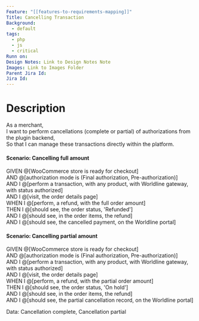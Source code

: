 ```yaml
---
Feature: "[[features-to-requirements-mapping]]"
Title: Cancelling Transaction
Background:
  - default
tags:
  - php
  - js
  - critical
Runn on: 
Design Notes: Link to Design Notes Note
Images: Link to Images Folder
Parent Jira Id: 
Jira Id: 
---
```


# Description

As a merchant,  
I want to perform cancellations (complete or partial) of authorizations from the plugin backend,  
So that I can manage these transactions directly within the platform.

#### Scenario: Cancelling full amount

GIVEN @[WooCommerce store is ready for checkout]  
AND @[authorization mode is (Final authorization, Pre-authorization)]  
AND I @[perform a transaction, with any product, with Worldline gateway, with status authorized]  
AND I @[visit, the order details page]  
WHEN I @[perform, a refund, with the full order amount]  
THEN I @[should see, the order status, 'Refunded']  
AND I @[should see, in the order items, the refund]  
AND I @[should see, the cancelled payment, on the Worldline portal]

#### Scenario: Cancelling partial amount

GIVEN @[WooCommerce store is ready for checkout]  
AND @[authorization mode is (Final authorization, Pre-authorization)]  
AND I @[perform a transaction, with any product, with Worldline gateway, with status authorized]  
AND I @[visit, the order details page]  
WHEN I @[perform, a refund, with the partial order amount]  
THEN I @[should see, the order status, 'On hold']  
AND I @[should see, in the order items, the refund]  
AND I @[should see, the partial cancellation record, on the Worldline portal]

Data: Cancellation complete, Cancellation partial
